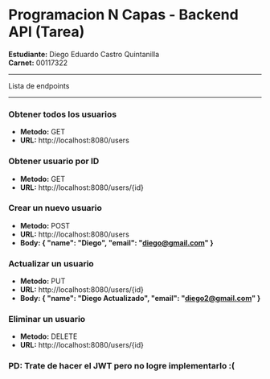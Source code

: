 # Programacion N Capas - Backend API (Tarea)

**Estudiante:** Diego Eduardo Castro Quintanilla  
**Carnet:** 00117322  

---

Lista de endpoints

---

### Obtener todos los usuarios

- **Metodo:** GET  
- **URL:** http://localhost:8080/users

### Obtener usuario por ID

- **Metodo:** GET  
- **URL:** http://localhost:8080/users/{id}

### Crear un nuevo usuario 

- **Metodo:** POST 
- **URL:** http://localhost:8080/users
- **Body: {
  "name": "Diego",
  "email": "diego@gmail.com"
}**

### Actualizar un usuario 

- **Metodo:** PUT
- **URL:** http://localhost:8080/users/{id}
- **Body: {
  "name": "Diego Actualizado",
  "email": "diego2@gmail.com"
}**

### Eliminar un usuario 

- **Metodo:** DELETE
- **URL:** http://localhost:8080/users/{id}

### PD: Trate de hacer el JWT pero no logre implementarlo :(
